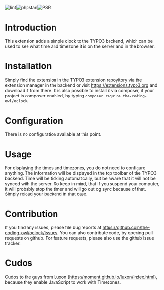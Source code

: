 ![lint](https://github.com/the-coding-owl/oclock/workflows/lint/badge.svg)![phpstan](https://github.com/the-coding-owl/oclock/workflows/phpstan/badge.svg)![PSR](https://github.com/the-coding-owl/oclock/workflows/PSR/badge.svg)

# Introduction
This extension adds a simple clock to the TYPO3 backend, which can be used to see what time and timezone it is on the server and in the browser.

# Installation
Simply find the extension in the TYPO3 extension repoyitory via the extension manager in the backend or visit https://extensions.typo3.org and download it from there.
It is also possible to install it via composer, if your project is composer enabled, by typing `composer require the-coding-owl/oclock`.

# Configuration
There is no configuration available at this point.

# Usage
For displaying the times and timezones, you do not need to configure anything.
The information will be displayed in the top toolbar of the TYPO3 backend.
Time will be ticking automatically, but be aware that it will not be synced with the server.
So keep in mind, that if you suspend your computer, it will probably stop the timer and will go out og sync
because of that. Simply reload your backend in that case.

# Contribution
If you find any issues, please file bug reports at https://github.com/the-coding-owl/oclock/issues.
You can also contribute code, by opening pull requests on github.
For feature requests, please also use the github issue tracker.

# Cudos
Cudos to the guys from Luxon (https://moment.github.io/luxon/index.html), because they enable JavaScript to work
with Timezones.
